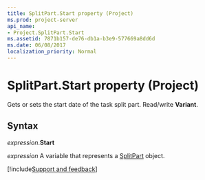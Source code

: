 ```yaml
---
title: SplitPart.Start property (Project)
ms.prod: project-server
api_name:
- Project.SplitPart.Start
ms.assetid: 7871b157-de76-db1a-b3e9-577669a8dd6d
ms.date: 06/08/2017
localization_priority: Normal
---
```



# SplitPart.Start property (Project)

Gets or sets the start date of the task split part. Read/write  **Variant**.


## Syntax

_expression_.**Start**

 _expression_ A variable that represents a [SplitPart](./Project.SplitPart.md) object.

[!include[Support and feedback](~/includes/feedback-boilerplate.md)]